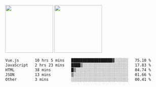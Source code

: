 <img src="https://github-readme-stats.vercel.app/api?username=Dream4ever&count_private=true&show_icons=true&theme=tokyonight" height="150" /> <img src="https://github-readme-stats.vercel.app/api/top-langs/?username=Dream4ever&count_private=true&show_icons=true&theme=tokyonight&langs_count=5&layout=compact" height="150" />

<!--START_SECTION:waka-->

```txt
Vue.js       10 hrs 5 mins   ██████████████████▓░░░░░░   75.10 %
JavaScript   2 hrs 23 mins   ████▒░░░░░░░░░░░░░░░░░░░░   17.83 %
HTML         38 mins         █▒░░░░░░░░░░░░░░░░░░░░░░░   04.74 %
JSON         13 mins         ▒░░░░░░░░░░░░░░░░░░░░░░░░   01.66 %
Other        3 mins          ░░░░░░░░░░░░░░░░░░░░░░░░░   00.41 %
```

<!--END_SECTION:waka-->
